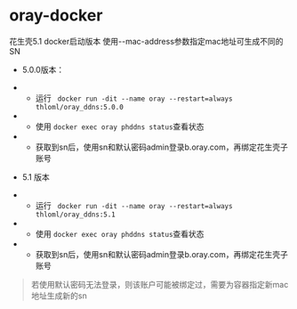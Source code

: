 # oray-docker
花生壳5.1 docker启动版本
使用--mac-address参数指定mac地址可生成不同的SN
- 5.0.0版本：

- -  运行 `` docker run -dit --name oray --restart=always  thloml/oray_ddns:5.0.0``
-  - 使用 ``docker exec oray phddns status``查看状态
-  - 获取到sn后，使用sn和默认密码admin登录b.oray.com，再绑定花生壳子账号

- 5.1 版本
- -  运行 `` docker run -dit --name oray --restart=always  thloml/oray_ddns:5.1``
-  - 使用 ``docker exec oray phddns status``查看状态
-  - 获取到sn后，使用sn和默认密码admin登录b.oray.com，再绑定花生壳子账号


> 若使用默认密码无法登录，则该账户可能被绑定过，需要为容器指定新mac地址生成新的sn
